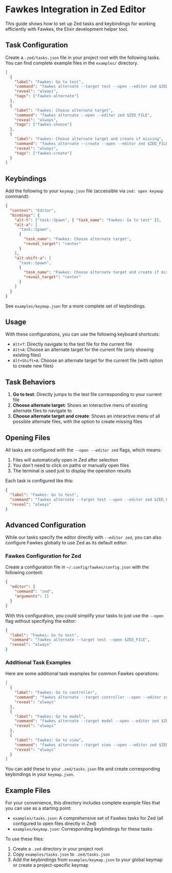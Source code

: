 # Fawkes Integration in Zed Editor

This guide shows how to set up Zed tasks and keybindings for working efficiently with Fawkes, the Elixir development helper tool.

## Task Configuration

Create a `.zed/tasks.json` file in your project root with the following tasks. You can find complete example files in the `examples/` directory.

```json
[
  {
    "label": "Fawkes: Go to test",
    "command": "fawkes alternate --target test --open --editor zed $ZED_FILE",
    "reveal": "always",
    "tags": ["fawkes-alternate"]
  },
  {
    "label": "Fawkes: Choose alternate target",
    "command": "fawkes alternate --open --editor zed $ZED_FILE",
    "reveal": "always",
    "tags": ["fawkes-choose"]
  },
  {
    "label": "Fawkes: Choose alternate target and create if missing",
    "command": "fawkes alternate --create --open --editor zed $ZED_FILE",
    "reveal": "always",
    "tags": ["fawkes-create"]
  }
]
```

## Keybindings

Add the following to your `keymap.json` file (accessible via `zed: open keymap` command):

```json
{
  "context": "Editor",
  "bindings": {
    "alt-t": ["task::Spawn", { "task_name": "Fawkes: Go to test" }],
    "alt-a": [
      "task::Spawn",
      {
        "task_name": "Fawkes: Choose alternate target",
        "reveal_target": "center"
      }
    ],
    "alt-shift-a": [
      "task::Spawn",
      {
        "task_name": "Fawkes: Choose alternate target and create if missing",
        "reveal_target": "center"
      }
    ]
  }
}
```

See `examples/keymap.json` for a more complete set of keybindings.

## Usage

With these configurations, you can use the following keyboard shortcuts:

- `Alt+T`: Directly navigate to the test file for the current file
- `Alt+A`: Choose an alternate target for the current file (only showing existing files)
- `Alt+Shift+A`: Choose an alternate target for the current file (with option to create new files)

## Task Behaviors

1. **Go to test**: Directly jumps to the test file corresponding to your current file
2. **Choose alternate target**: Shows an interactive menu of existing alternate files to navigate to
3. **Choose alternate target and create**: Shows an interactive menu of all possible alternate files, with the option to create missing files

## Opening Files

All tasks are configured with the `--open --editor zed` flags, which means:

1. Files will automatically open in Zed after selection
2. You don't need to click on paths or manually open files
3. The terminal is used just to display the operation results

Each task is configured like this:

```json
{
  "label": "Fawkes: Go to test",
  "command": "fawkes alternate --target test --open --editor zed $ZED_FILE",
  "reveal": "always"
}
```

## Advanced Configuration

While our tasks specify the editor directly with `--editor zed`, you can also configure Fawkes globally to use Zed as its default editor:

### Fawkes Configuration for Zed

Create a configuration file in `~/.config/fawkes/config.json` with the following content:

```json
{
  "editor": {
    "command": "zed",
    "arguments": []
  }
}
```

With this configuration, you could simplify your tasks to just use the `--open` flag without specifying the editor:

```json
{
  "label": "Fawkes: Go to test",
  "command": "fawkes alternate --target test --open $ZED_FILE",
  "reveal": "always"
}
```

### Additional Task Examples

Here are some additional task examples for common Fawkes operations:

```json
[
  {
    "label": "Fawkes: Go to controller",
    "command": "fawkes alternate --target controller --open --editor zed $ZED_FILE",
    "reveal": "always"
  },
  {
    "label": "Fawkes: Go to model",
    "command": "fawkes alternate --target model --open --editor zed $ZED_FILE",
    "reveal": "always"
  },
  {
    "label": "Fawkes: Go to view",
    "command": "fawkes alternate --target view --open --editor zed $ZED_FILE",
    "reveal": "always"
  }
]
```

You can add these to your `.zed/tasks.json` file and create corresponding keybindings in your `keymap.json`.

## Example Files

For your convenience, this directory includes complete example files that you can use as a starting point:

- `examples/tasks.json`: A comprehensive set of Fawkes tasks for Zed (all configured to open files directly in Zed)
- `examples/keymap.json`: Corresponding keybindings for these tasks

To use these files:

1. Create a `.zed` directory in your project root
2. Copy `examples/tasks.json` to `.zed/tasks.json`
3. Add the keybindings from `examples/keymap.json` to your global keymap or create a project-specific keymap
